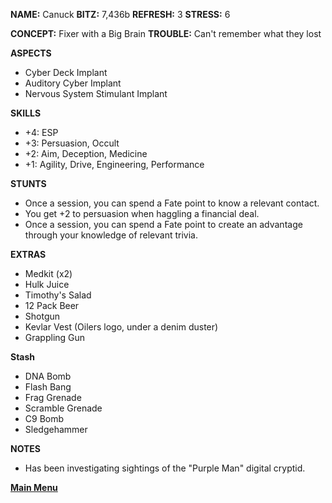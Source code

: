 **NAME:** Canuck
**BITZ:** 7,436b
**REFRESH:** 3
**STRESS:** 6

**CONCEPT:** Fixer with a Big Brain
**TROUBLE:** Can't remember what they lost

**ASPECTS** 
- Cyber Deck Implant
- Auditory Cyber Implant
- Nervous System Stimulant Implant

**SKILLS**
- +4: ESP
- +3: Persuasion, Occult
- +2: Aim, Deception, Medicine
- +1: Agility, Drive, Engineering, Performance

**STUNTS**
- Once a session, you can spend a Fate point to know a relevant contact.
- You get +2 to persuasion when haggling a financial deal.
- Once a session, you can spend a Fate point to create an advantage through your knowledge of relevant trivia.

**EXTRAS**
- Medkit (x2)
- Hulk Juice
- Timothy's Salad
- 12 Pack Beer
- Shotgun
- Kevlar Vest (Oilers logo, under a denim duster)
- Grappling Gun 

**Stash**
- DNA Bomb 
- Flash Bang 
- Frag Grenade
- Scramble Grenade 
- C9 Bomb 
- Sledgehammer

**NOTES**
- Has been investigating sightings of the "Purple Man" digital cryptid.

 **[Main Menu](../README.md)**